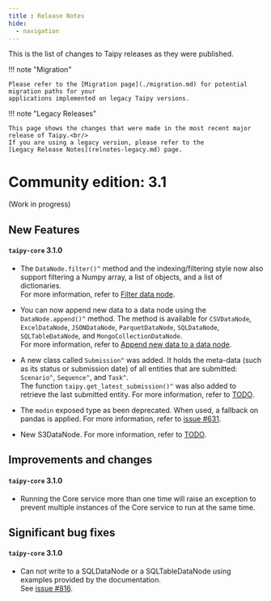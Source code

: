```yaml
---
title : Release Notes
hide:
  - navigation
---
```


This is the list of changes to Taipy releases as they were published.

!!! note "Migration"

    Please refer to the [Migration page](./migration.md) for potential migration paths for your
    applications implemented on legacy Taipy versions.

!!! note "Legacy Releases"

    This page shows the changes that were made in the most recent major release of Taipy.<br/>
    If you are using a legacy version, please refer to the
    [Legacy Release Notes](relnotes-legacy.md) page.


# Community edition: 3.1

(Work in progress)

## New Features

<h4><strong><code>taipy-core</code></strong> 3.1.0 </h4>

- The `DataNode.filter()^` method and the indexing/filtering style now also support filtering a
    Numpy array, a list of objects, and a list of dictionaries.<br/>
    For more information, refer to [Filter data node](./manuals/core/entities/data-node-mgt.md#filter-read-results).

- You can now append new data to a data node using the `DataNode.append()^` method. The method is
    available for `CSVDataNode`, `ExcelDataNode`, `JSONDataNode`, `ParquetDataNode`, `SQLDataNode`,
    `SQLTableDataNode`, and `MongoCollectionDataNode`.<br/>
    For more information, refer to [Append new data to a data node](./manuals/core/entities/data-node-mgt.md#append-new-data-to-a-data-node).

- A new class called `Submission^` was added. It holds the meta-data (such as its status or submission date)
    of all entities that are submitted: `Scenario^`, `Sequence^`, and `Task^`.</br>
    The function `taipy.get_latest_submission()^` was also added to retrieve the last submitted entity.
    For more information, refer to [TODO]().

- The `modin` exposed type as been deprecated. When used, a fallback on pandas is applied.
    For more information, refer to [issue #631](https://github.com/Avaiga/taipy/issues/631).

- New S3DataNode.
    For more information, refer to [TODO]().


## Improvements and changes

<h4><strong><code>taipy-core</code></strong> 3.1.0 </h4>

- Running the Core service more than one time will raise an exception to prevent
    multiple instances of the Core service to run at the same time.

## Significant bug fixes

<h4><strong><code>taipy-core</code></strong> 3.1.0 </h4>

- Can not write to a SQLDataNode or a SQLTableDataNode using examples provided by the
    documentation.<br/>
    See [issue #816](https://github.com/Avaiga/taipy-core/issues/816).
